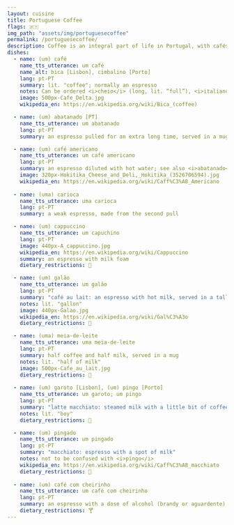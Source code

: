 ```yaml
---
layout: cuisine
title: Portuguese Coffee
flags: 🇵🇹
img_path: "assets/img/portuguesecoffee"
permalink: /portuguesecoffee/
description: Coffee is an integral part of life in Portugal, with cafés and pastry shops found in practically every corner of the country. Coffee drinks are espresso-based, rather than drip-based.
dishes:
  - name: (um) café
    name_tts_utterance: um café
    name_alt: bica [Lisbon], cimbalino [Porto]
    lang: pt-PT
    summary: lit. "coffee"; normally an espresso
    notes: Can be ordered <i>cheio</i> (long, lit. “full”), <i>italiano</i> (short; alt. curto), <i>descafeinado</i> (decaffeinated), <i>duplo</i> (double).
    image: 500px-Cafe_Delta.jpg
    wikipedia_en: https://en.wikipedia.org/wiki/Bica_(coffee)

  - name: (um) abatanado [PT]
    name_tts_utterance: um abatanado
    lang: pt-PT
    summary: an espresso pulled for an extra long time, served in a mug; not to be confused with <i>café americano</i>

  - name: (um) café americano
    name_tts_utterance: um café americano
    lang: pt-PT
    summary: an espresso diluted with hot water; see also <i>abatanado</i>
    image: 320px-Hokitika_Cheese_and_Deli,_Hokitika_(3526706594).jpg
    wikipedia_en: https://en.wikipedia.org/wiki/Caff%C3%A8_Americano
    
  - name: (uma) carioca
    name_tts_utterance: uma carioca
    lang: pt-PT
    summary: a weak espresso, made from the second pull

  - name: (um) cappuccino
    name_tts_utterance: um capuchino
    lang: pt-PT
    image: 440px-A_cappuccino.jpg
    wikipedia_en: https://en.wikipedia.org/wiki/Cappuccino
    summary: an espresso with milk foam
    dietary_restrictions: 🥛

  - name: (um) galão
    name_tts_utterance: um galão
    lang: pt-PT
    summary: "café au lait: an espresso with hot milk, served in a tall glass"
    notes: lit. "gallon"
    image: 440px-Galao.jpg
    wikipedia_en: https://en.wikipedia.org/wiki/Gal%C3%A3o
    dietary_restrictions: 🥛

  - name: (uma) meia-de-leite
    name_tts_utterance: uma meia-de-leite
    lang: pt-PT
    summary: half coffee and half milk, served in a mug
    notes: lit. "half of milk"
    image: 500px-Cafe_au_lait.jpg
    dietary_restrictions: 🥛
    
  - name: (um) garoto [Lisbon], (um) pingo [Porto]
    name_tts_utterance: um garoto; um pingo
    lang: pt-PT
    summary: "latte macchiato: steamed milk with a little bit of coffee, served in a demitasse"
    notes: lit. "boy"
    dietary_restrictions: 🥛

  - name: (um) pingado 
    name_tts_utterance: um pingado
    lang: pt-PT
    summary: "macchiato: espresso with a spot of milk"
    notes: not to be confused with <i>pingo</i>
    wikipedia_en: https://en.wikipedia.org/wiki/Caff%C3%A8_macchiato
    dietary_restrictions: 🥛
    
  - name: (um) café com cheirinho
    name_tts_utterance: um café com cheirinho
    lang: pt-PT
    summary: an espresso with a dose of alcohol (brandy or aguardente)
    dietary_restrictions: 🍸
---
```

